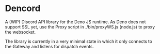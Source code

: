 # Dencord

A (WIP) Discord API library for the Deno JS runtime.
As Deno does not support SSL yet, use the Proxy script in ./bin/proxyWS.js (node.js) to proxy the websocket.

The library is currently in a very minimal state in which it only connects to the Gateway and listens for dispatch events.
